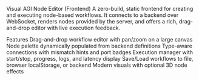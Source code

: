 Visual AGI Node Editor (Frontend)
A zero-build, static frontend for creating and executing node-based workflows. It connects to a backend over WebSocket, renders nodes provided by the server, and offers a rich, drag-and-drop editor with live execution feedback.

Features
Drag-and-drop workflow editor with pan/zoom on a large canvas
Node palette dynamically populated from backend definitions
Type-aware connections with mismatch hints and port badges
Execution manager with start/stop, progress, logs, and latency display
Save/Load workflows to file, browser localStorage, or backend
Modern visuals with optional 3D node effects

